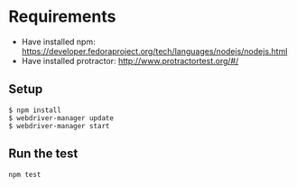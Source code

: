 # Requirements
* Have installed npm: https://developer.fedoraproject.org/tech/languages/nodejs/nodejs.html
* Have installed protractor: http://www.protractortest.org/#/

## Setup
```
$ npm install
$ webdriver-manager update
$ webdriver-manager start
```
## Run the test
```
npm test
```
